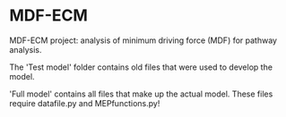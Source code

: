 # MDF-ECM
MDF-ECM project: analysis of minimum driving force (MDF) for pathway analysis.

The 'Test model' folder contains old files that were used to develop the model.

'Full model' contains all files that make up the actual model. These files require datafile.py and MEPfunctions.py!

